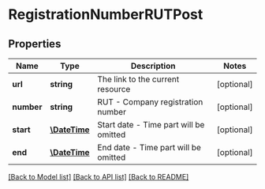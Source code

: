 # RegistrationNumberRUTPost

## Properties
Name | Type | Description | Notes
------------ | ------------- | ------------- | -------------
**url** | **string** | The link to the current resource | [optional] 
**number** | **string** | RUT - Company registration number | [optional] 
**start** | [**\DateTime**](\DateTime.md) | Start date - Time part will be omitted | [optional] 
**end** | [**\DateTime**](\DateTime.md) | End date - Time part will be omitted | [optional] 

[[Back to Model list]](../../README.md#documentation-for-models) [[Back to API list]](../../README.md#documentation-for-api-endpoints) [[Back to README]](../../README.md)

